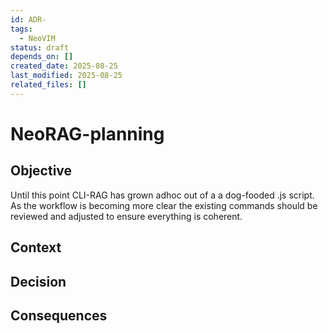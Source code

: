 ```yaml
---
id: ADR-
tags:
  - NeoVIM
status: draft
depends_on: []
created_date: 2025-08-25
last_modified: 2025-08-25
related_files: []
---
```


# NeoRAG-planning

## Objective
<!-- A concise statement explaining the goal of this decision. -->

Until this point CLI-RAG has grown adhoc out of a a dog-fooded .js script. As the workflow is becoming more clear the existing commands should be reviewed and adjusted to ensure everything is coherent. 

## Context
<!-- What is the issue that we're seeing that is motivating this decision or change? -->

## Decision
<!-- What is the change that we're proposing and/or doing? -->

## Consequences
<!-- What becomes easier or more difficult to do because of this change? -->